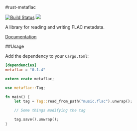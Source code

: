 #rust-metaflac 

[![Build Status](https://travis-ci.org/jameshurst/rust-metaflac.svg)](https://travis-ci.org/jameshurst/rust-metaflac)
[![](http://meritbadge.herokuapp.com/metaflac)](https://crates.io/crates/metaflac)

A library for reading and writing FLAC metadata.

[Documentation](http://jameshurst.github.io/rust-metaflac/)

##Usage

Add the dependency to your `Cargo.toml`:

```toml
[dependencies]
metaflac = "0.1.4"
```

```rust
extern crate metaflac;

use metaflac::Tag;

fn main() {
	let tag = Tag::read_from_path("music.flac").unwrap();

	// Some things modifying the tag

	tag.save().unwrap();
}
```
